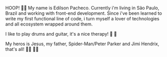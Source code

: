 HOOP! 🤘🏾
My name is Edilson Pacheco. Currently i'm living in São Paulo, Brazil and working with front-end development. 
Since i've been learned to write my first functional line of code, i turn myself a lover of technologies and all ecosystem wrapped around them.

I like to play drums and guitar, it's a nice therapy! 🎸 🥁

My heros is Jesus, my father, Spider-Man/Peter Parker and Jimi Hendrix, that's all! ✌🏾 🙌🏾
